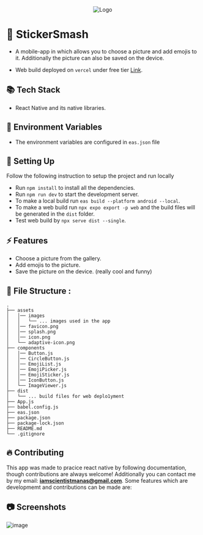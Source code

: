 <div align="center">
  <img src="https://github.com/user-attachments/assets/55f2e8c2-da7c-4246-954d-ffd20fa2d7d2" alt="Logo">
</div>

# 🔰 StickerSmash

- A mobile-app in which allows you to choose a picture and add emojis to it. Additionally the picture can also be saved on the device.

- Web build deployed on `vercel` under free tier [Link](https://sticker-smash-one.vercel.app).

## 📚 Tech Stack

- React Native and its native libraries.


## 🔩 Environment Variables

- The environment variables are configured in `eas.json` file


## 🔨 Setting Up

Follow the following instruction to setup the project and run locally

- Run `npm install` to install all the dependencies.
- Run `npm run dev` to start the development server.
- To make a local build run `eas build --platform android --local`.
- To make a web build run `npx expo export -p web` and the build files will be generated in the `dist` folder.
- Test web build by `npx serve dist --single`.

## ⚡ Features

- Choose a picture from the gallery.
- Add emojis to the picture.
- Save the picture on the device. (really cool and funny)

## 📁 File Structure :

```
.
├── assets
│   │── images
│   │   └── ... images used in the app
│   │── favicon.png
│   │── splash.png
│   │── icon.png
│   └── adaptive-icon.png
├── components
│   │── Button.js
│   │── CircleButton.js
│   │── EmojiList.js
│   │── EmojiPicker.js
│   │── EmojiSticker.js
│   │── IconButton.js
│   └── ImageViewer.js
├── dist
│   └── ... build files for web deplo1yment
├── App.js
├── babel.config.js
├── eas.json
├── package.json
├── package-lock.json
├── README.md
└── .gitignore
```


## 🔥 Contributing

This app was made to pracice react native by following documentation, though contributions are always welcome! Additionally you can contact me by my email: **iamscientistmanas@gmail.com**. Some features which are developmemt and contributions can be made are:


## 📷 Screenshots

![image](https://github.com/user-attachments/assets/a20d101b-114d-415c-a220-cda5655ec789)
